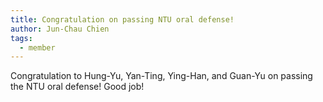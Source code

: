 ```yaml
---
title: Congratulation on passing NTU oral defense!
author: Jun-Chau Chien
tags:
  - member
---
```

Congratulation to Hung-Yu, Yan-Ting, Ying-Han, and Guan-Yu on passing the NTU oral defense! Good job!
 
